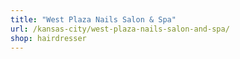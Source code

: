 ```yaml
---
title: "West Plaza Nails Salon & Spa"
url: /kansas-city/west-plaza-nails-salon-and-spa/
shop: hairdresser
---
```


